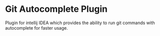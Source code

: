 # Git Autocomplete Plugin
Plugin for intellij IDEA which provides the ability to run git commands with autocomplete for faster usage.

